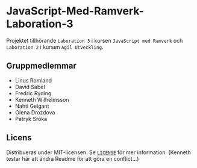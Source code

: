 # JavaScript-Med-Ramverk-Laboration-3

Projektet tillhörande `Laboration 3` i kursen `JavaScript med Ramverk` och `Laboration 2` i kursen `Agil Utveckling`.

## Gruppmedlemmar

- Linus Romland
- David Sabel
- Fredric Ryding
- Kenneth Wilhelmsson
- Nahti Geigant
- Olena Drozdova
- Patryk Sroka

## Licens

Distribueras under MIT-licensen. Se [`LICENSE`](LICENSE) för mer information. (Kenneth testar här att ändra Readme för att göra en conflict...)
